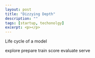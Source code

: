 ```yaml
---
layout: post
title: "Dizzying Depth"
description: ""
tags: [startup, techonolgy]
excerpt: <p></p>
---
```


Life cycle of a model

explore
prepare
train
score
evaluate
serve